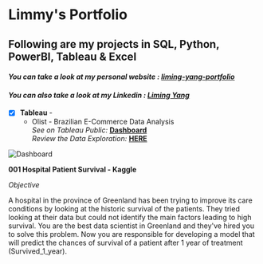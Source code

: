 
# Limmy's Portfolio
## Following are my projects in SQL, Python, PowerBI, Tableau & Excel <br />
#### *You can take a look at my personal website : [liming-yang-portfolio](https://liming-yang-portfolio.framer.ai/)* <br />
#### *You can also take a look at my Linkedin : [Liming Yang](https://www.linkedin.com/in/limmyyang-22117a1b4/)* <br />

- [x] **Tableau** - 
  -  Olist - Brazilian E-Commerce Data Analysis <br />
  *See on Tableau Public:* **[Dashboard](https://public.tableau.com/app/profile/liming.yang1099/viz/OlisteCommerceAnalysisandDashboard/DASHBOARD?publish=yes)**<br />
  *Review the Data Exploration:* **[HERE](002_Brazilian_E_Commerce_Public_Dataset_by_Olist.ipynb)**<br />

![Dashboard](    )


**001 Hospital Patient Survival - Kaggle**

*Objective*

A hospital in the province of Greenland has been trying to improve its care conditions by looking at the historic survival of the patients. They tried looking at their data but could not identify the main factors leading to high survival. You are the best data scientist in Greenland and they've hired you to solve this problem. Now you are responsible for developing a model that will predict the chances of survival of a patient after 1 year of treatment (Survived_1_year).


